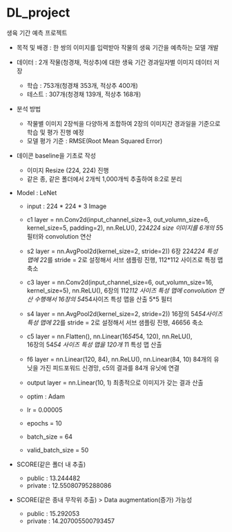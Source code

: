 # DL_project


생육 기간 예측 프로젝트

* 목적 및 배경 : 한 쌍의 이미지를 입력받아 작물의 생육 기간을 예측하는 모델 개발
* 데이터 : 2개 작물(청경채, 적상추)에 대한 생육 기간 경과일자별 이미지 데이터 저장
   - 학습 : 753개(청경채 353개, 적상추 400개)
   - 테스트 : 307개(청경채 139개, 적상추 168개)

* 분석 방법
   - 작물별 이미지 2장씩을 다양하게 조합하여 2장의 이미지간 경과일을 기준으로 학습 및 평가 진행 예정
   - 모델 평가 기준 : RMSE(Root Mean Squared Error)

* 데이콘 baseline을 기초로 작성
   - 이미지 Resize (224, 224) 진행  
   - 같은 종, 같은 폴더에서 2개씩 1,000개씩 추출하여 8:2로 분리


* Model : LeNet 
   - input : 224 * 224 * 3 Image
   - c1 layer = nn.Conv2d(input_channel_size=3, out_volumn_size=6, kernel_size=5, padding=2), nn.ReLU(),
            224*224 size 이미지를 6개의 5*5 필터와 convolution 연산
   - s2 layer = nn.AvgPool2d(kernel_size=2, stride=2))
            6장 224*224 특성 맵에  2*2를 stride = 2로 설정해서 서브 샘플링 진행, 112*112 사이즈로 특정 맵 축소
   - c3 layer = nn.Conv2d(input_channel_size=6, out_volumn_size=16, kernel_size=5), nn.ReLU(),
            6장의 112*112 사이즈 특성 맵에 convolution 연산 수행해서 16장의 54*54사이즈 특성 맵을 산출 5*5 필터
   - s4 layer = nn.AvgPool2d(kernel_size=2, stride=2))
            16장의 54*54사이즈 특성 맵에  2*2를 stride = 2로 설정해서 서브 샘플링 진행, 46656 축소
   - c5 layer = nn.Flatten(), nn.Linear(16*54*54, 120), nn.ReLU(),  
            16장의 54*54 사이즈 특성 맵을 120개 1*1 특성 맵 산출
   - f6 layer = nn.Linear(120, 84), nn.ReLU(), nn.Linear(84, 10)
            84개의 유닛을 가진 피드포워드 신경망, c5의 결과를 84개 유닛에 연결
   - output layer = nn.Linear(10, 1)
            최종적으로 이미지가 갖는 결과 산출
            
   - optim : Adam
   - lr = 0.00005
   - epochs = 10
   - batch_size = 64
   - valid_batch_size = 50

* SCORE(같은 폴더 내 추출)
   - public : 13.244482
   - private : 12.55080795288086

* SCORE(같은 종내 무작위 추출) > Data augmentation(증가) 가능성
   - public : 15.292053
   - private : 14.207005500793457
